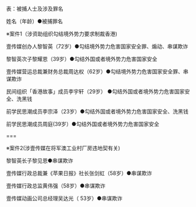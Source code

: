 表：被捕人士及涉及罪名

姓名（年龄）●被捕罪名

※案件1（涉资助组织勾结境外势力要求制裁香港)

壹传媒创办人黎智英（72岁）●勾结境外势力危害国家安全罪、煽动、串谋欺诈

黎智英次子黎耀恩（39岁）●勾结外国或者境外势力危害国家安全

壹传媒营运总裁兼财务总裁周达权（62岁）●勾结境外势力危害国家安全罪、串谋欺诈

民间组织「香港故事」成员李宇轩（29岁） ●勾结外国或者境外势力危害国家安全、洗黑钱

前学民思潮成员李宗泽（23岁）●勾结外国或者境外势力危害国家安全、洗黑钱

前学民思潮成员周庭(39岁）●勾结外国或者境外势力危害国家安全

===

※案件2(涉壹传媒在将军澳工业村厂房违地契有关)

黎智英长子黎见恩●串谋欺诈

壹传媒行政总裁兼《苹果日报》社长张剑虹（58岁）●串谋欺诈

壹传媒行政总监黄伟强（58岁）●串谋欺诈

壹传媒动画公司总经理吴达光（ 53岁）●串谋欺诈


